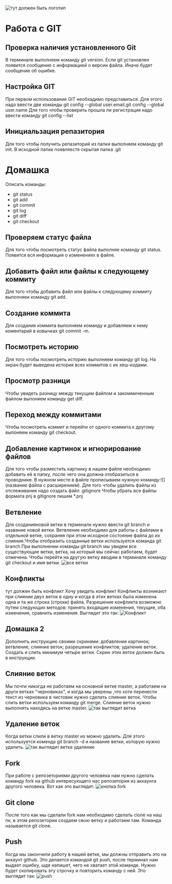 ![тут должен быть логотип](i.webp)
# Работа с GIT 
## Проверка наличия установленного Git
В терминале выполняем команду git version. Если git установлен появится сообщение с информацией о версии файла. Иначе будет сообщение об ошибке.
## Настройка GIT 
При первом использование GIT необхадимо представиться. Для этого надо ввести две команды git config --global user.email,git config --global user.name
Для того чтобы проверить прошла ли регистрация надо ввести команду git config --list
## Инициальзация репазитория 
Для того чтобы получить репазиторий из папки выполняем команду git init. В исходной папке появляестя скрытая папка .git 
# Домашка
Описать команды:
* git status 
* git add
* git commit 
* git log
* git diff
* git checkout 
## Проверяем статус файла 
Для того чтобы посмотреть статус файла выполняе команду git status. Появится вся информация о изменениях в файле.
## Добавить файл или файлы к следующему коммиту
Для того чтобы добавить файл или файлы к следующему коммиту выполняеи команду git add.
## Создание коммита
Для создания коммита выполняем команду и добавляем к нему коментарий в ковычках git commit -m.  
## Посмотреть историю
Для того чтобы посмотреть историю выполняем команду git log.
На экран будет выведена история всех коммитов с их хеш-кодами.
## Просмотр разници 
Чтобы увидеть разницу между текущим файлом и закоммиченным файлом выпоняем команду get diff.
## Переход между коммитами 
Чтобы посмотреть коммит и перейти от одного коммита к другому выпоняем команду git checkout.
## Добавление картинок и игнорирование файлов 
Для того чтобы разместить картинку в нашем файле необходимо добавить её в папку, после чего она должна отобразиться в проводнике. В нужном месте в файле прописываем нужную команду:![](название файла с расширением).
Для того чтобы удалить файлы из отслеживания надо создать файл .gitignore
Чтобы убрать все файлы формата pnj в gitignore пишем *.pnj
## Ветвление
Для созданияновой ветки в терменале нужно ввести git branch и название новой ветки.
Ветвление необходимо для работы с файлами в отдельной ветке, сохраняя при этом исходное состояние файла до их слияния.Чтобы отобразить созданные ветки используется команда git branch.При выполнении команды git branch мы увидем все существующие ветки, ветка, на который мы сейчас работаем, будет отмечена. Чтобы перейти на другую ветку вводим в терминале команду git checkout и имя ветки. ![все ветки](ветвление.png)
 
## Конфликты 
тут должен быть конфликт
Хочу увидеть конфликт 
Конфликты возникают при слиянии двух веток в одну и когда в этих ветках была изменена одна и та же строка (строки) файла. Разрешение конфликта возможно путем следующих методов: принять входящие изменения, текущие, оба изменения, сравнить изменения. Выглядит это так:
![Конфликт](конфликт.png)
## Домашка 2
Дополнить инструкцию своими скринами:
добавление картинок;
ветвление;
слияние веток;
разрешение конфликтов;
удаление веток.
Создать и слить минимум четыре ветки. Скрин этих веток должен быть в инструкции.

## Слияние веток 
 Мы почти никогда не работаем на основной ветке master, а работаем на други ветках "черновиках", и когда мы уверены ,что хоти перенести текст из черновика в чистовик нужно сделать слияние веток. Чтобы слить ветки используем команду git merge. Слияние веток нужно выполнять находясь на ветке master.  ![так выглядит ветка](слияние.png)
## Удаление веток 
Когда ветки слили в ветку master их можно удалить. Для этого испольхуется коменда git branch -d и название ветки, которую нужно удалить.
![так выглядит ветка удаление](удаление.png)

## Fork 
При работе с репозеториями другого человека нам нужно сделать команду fork на github интересующего нас репозитория из аккаунта другого человека. Вот как это выглядит:
![кнопка fork](fork.png)
## Git clone 
После того как мы сделали fork нам необходимо сделать clone на наш пк, в этом репозетории создаем свою ветку и работаем там. Команда называется git clone.
## Push 
Когда мы закончили работу в нашей ветке, мы должны отправить это на аккаунт github. Это делается командой git push, после терминал нам выдает ошибку, шде напишет, чего не хватает этой команде. Нужно будет скопировать эту строчку и повторить команду с ней. Это выглядит так: 
![push](push.png)